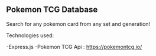 Pokemon TCG Database
---
Search for any pokemon card from any set and generation!


Technologies used:

-Express.js
-Pokemon TCG Api : https://pokemontcg.io/

